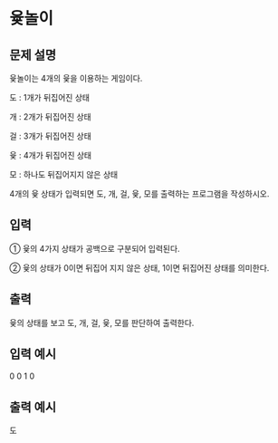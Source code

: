 # 윷놀이
## 문제 설명      
윷놀이는 4개의 윷을 이용하는 게임이다.

 

도 : 1개가 뒤집어진 상태

개 : 2개가 뒤집어진 상태

걸 : 3개가 뒤집어진 상태

윷 : 4개가 뒤집어진 상태

모 : 하나도 뒤집어지지 않은 상태

 

4개의 윷 상태가 입력되면 도, 개, 걸, 윷, 모를 출력하는 프로그램을 작성하시오.

## 입력
① 윷의 4가지 상태가 공백으로 구분되어 입력된다.

② 윷의 상태가 0이면 뒤집어 지지 않은 상태, 1이면 뒤집어진 상태를 의미한다.

## 출력
윷의 상태를 보고 도, 개, 걸, 윷, 모를 판단하여 출력한다.

## 입력 예시   
0 0 1 0

## 출력 예시
도
